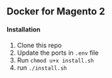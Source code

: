 ## Docker for Magento 2
#### Installation
1. Clone this repo
2. Update the ports in `.env` file
3. Run `chmod u+x install.sh`
4. run `./install.sh`
